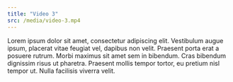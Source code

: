 ```yaml
---
title: "Video 3"
src: /media/video-3.mp4
---
```



Lorem ipsum dolor sit amet, consectetur adipiscing elit. Vestibulum augue ipsum, placerat vitae feugiat vel, dapibus non velit. Praesent porta erat a posuere rutrum. Morbi maximus sit amet sem in bibendum. Cras bibendum dignissim risus ut pharetra. Praesent mollis tempor tortor, eu pretium nisl tempor ut. Nulla facilisis viverra velit.

